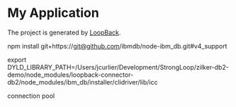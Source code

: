 # My Application

The project is generated by [LoopBack](http://loopback.io).


npm install git+https://git@github.com/ibmdb/node-ibm_db.git#v4_support


export DYLD_LIBRARY_PATH=/Users/jcurlier/Development/StrongLoop/zilker-db2-demo/node_modules/loopback-connector-db2/node_modules/ibm_db/installer/clidriver/lib/icc

connection pool
